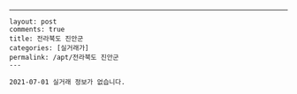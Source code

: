 ---
    layout: post
    comments: true
    title: 전라북도 진안군
    categories: [실거래가]
    permalink: /apt/전라북도 진안군
    ---

    2021-07-01 실거래 정보가 없습니다.

    